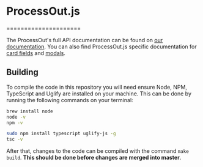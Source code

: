 # ProcessOut.js
=====================

The ProcessOut's full API documentation can be found on [our documentation](https://docs.processout.com).
You can also find ProcessOut.js specific documentation for [card fields](https://docs.processout.com/payments/processoutjs/) and [modals](https://docs.processout.com/payments/payment-modal/).

## Building

To compile the code in this repository you will need ensure Node, NPM, TypeScript and Uglify are installed on your machine. This can be done by running the following commands on your terminal:

``` bash
brew install node
node -v
npm -v

sudo npm install typescript uglify-js -g
tsc -v
```

After that, changes to the code can be compiled with the command `make build`. **This should be done before changes are merged into master**.
